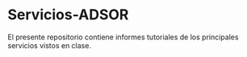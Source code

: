 # Servicios-ADSOR
El presente repositorio contiene informes tutoriales de los principales servicios vistos en clase.
